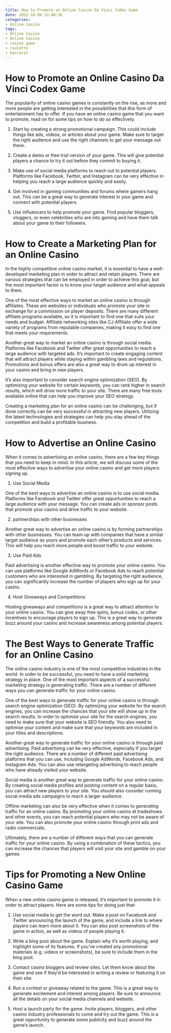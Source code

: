 ```yaml
---
title: How to Promote an Online Casino Da Vinci Codex Game 
date: 2022-10-06 22:48:16
categories:
- Online Casino
tags:
- Online Casino
- Online Casino
- casino game
- roulette
- baccarat
---
```



#  How to Promote an Online Casino Da Vinci Codex Game 

The popularity of online casino games is constantly on the rise, as more and more people are getting interested in the possibilities that this form of entertainment has to offer. If you have an online casino game that you want to promote, read on for some tips on how to do so effectively.

1. Start by creating a strong promotional campaign. This could include things like ads, videos, or articles about your game. Make sure to target the right audience and use the right channels to get your message out there.

2. Create a demo or free trial version of your game. This will give potential players a chance to try it out before they commit to buying it.

3. Make use of social media platforms to reach out to potential players. Platforms like Facebook, Twitter, and Instagram can be very effective in helping you reach a large audience quickly and easily.

4. Get involved in gaming communities and forums where gamers hang out. This can be a great way to generate interest in your game and connect with potential players.

5. Use influencers to help promote your game. Find popular bloggers, vloggers, or even celebrities who are into gaming and have them talk about your game to their followers.

#  How to Create a Marketing Plan for an Online Casino 

In the highly competitive online casino market, it is essential to have a well-developed marketing plan in order to attract and retain players. There are various strategies that can be employed in order to achieve this goal, but the most important factor is to know your target audience and what appeals to them.

One of the most effective ways to market an online casino is through affiliates. These are websites or individuals who promote your site in exchange for a commission on player deposits. There are many different affiliate programs available, so it is important to find one that suits your needs and budget. Affiliate networking sites like CJ Affiliate offer a wide variety of programs from reputable companies, making it easy to find one that meets your requirements.

Another great way to market an online casino is through social media. Platforms like Facebook and Twitter offer great opportunities to reach a large audience with targeted ads. It’s important to create engaging content that will attract players while staying within gambling laws and regulations. Promotions and bonus offers are also a great way to drum up interest in your casino and bring in new players.

It’s also important to consider search engine optimization (SEO). By optimizing your website for certain keywords, you can rank higher in search results, which will drive more traffic to your site. There are many free tools available online that can help you improve your SEO strategy.

Creating a marketing plan for an online casino can be challenging, but if done correctly can be very successful in attracting new players. Utilizing the latest technologies and strategies can help you stay ahead of the competition and build a profitable business.

#  How to Advertise an Online Casino 

When it comes to advertising an online casino, there are a few key things that you need to keep in mind. In this article, we will discuss some of the most effective ways to advertise your online casino and get more players signing up.

1. Use Social Media

One of the best ways to advertise an online casino is to use social media. Platforms like Facebook and Twitter offer great opportunities to reach a large audience with your message. You can create ads or sponsor posts that promote your casino and drive traffic to your website.

2. partnerships with other businesses

Another great way to advertise an online casino is by forming partnerships with other businesses. You can team up with companies that have a similar target audience as yours and promote each other’s products and services. This will help you reach more people and boost traffic to your website.

3. Use Paid Ads

Paid advertising is another effective way to promote your online casino. You can use platforms like Google AdWords or Facebook Ads to reach potential customers who are interested in gambling. By targeting the right audience, you can significantly increase the number of players who sign up for your casino.

4. Host Giveaways and Competitions

Hosting giveaways and competitions is a great way to attract attention to your online casino. You can give away free spins, bonus codes, or other incentives to encourage players to sign up. This is a great way to generate buzz around your casino and increase awareness among potential players.

#  The Best Ways to Generate Traffic for an Online Casino 

The online casino industry is one of the most competitive industries in the world. In order to be successful, you need to have a solid marketing strategy in place. One of the most important aspects of a successful marketing strategy is generating traffic. There are a number of different ways you can generate traffic for your online casino. 

One of the best ways to generate traffic for your online casino is through search engine optimization (SEO). By optimizing your website for the search engines, you can increase the chances that your site will show up in the search results. In order to optimize your site for the search engines, you need to make sure that your website is SEO friendly. You also need to optimise your content and make sure that your keywords are included in your titles and descriptions. 

Another great way to generate traffic for your online casino is through paid advertising. Paid advertising can be very effective, especially if you target the right audience. There are a number of different paid advertising platforms that you can use, including Google AdWords, Facebook Ads, and Instagram Ads. You can also use retargeting advertising to reach people who have already visited your website. 

Social media is another great way to generate traffic for your online casino. By creating social media profiles and posting content on a regular basis, you can attract new players to your site. You should also consider running social media ads campaigns to reach a larger audience. 

 Offline marketing can also be very effective when it comes to generating traffic for an online casino. By promoting your online casino at tradeshows and other events, you can reach potential players who may not be aware of your site. You can also promote your online casino through print ads and radio commercials. 

Ultimately, there are a number of different ways that you can generate traffic for your online casino. By using a combination of these tactics, you can increase the chances that players will visit your site and gamble on your games

#  Tips for Promoting a New Online Casino Game

When a new online casino game is released, it’s important to promote it in order to attract players. Here are some tips for doing just that:

1. Use social media to get the word out. Make a post on Facebook and Twitter announcing the launch of the game, and include a link to where players can learn more about it. You can also post screenshots of the game in action, as well as videos of people playing it.

2. Write a blog post about the game. Explain why it’s worth playing, and highlight some of its features. If you’ve created any promotional materials (e.g. videos or screenshots), be sure to include them in the blog post.

3. Contact casino bloggers and review sites. Let them know about the game and see if they’d be interested in writing a review or featuring it on their site.

4. Run a contest or giveaway related to the game. This is a great way to generate excitement and interest among players. Be sure to announce all the details on your social media channels and website.

5. Host a launch party for the game. Invite players, bloggers, and other casino industry professionals to come and try out the game. This is a great opportunity to generate some publicity and buzz around the game’s launch.